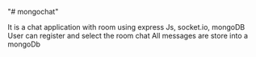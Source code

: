 "# mongochat" 

It is a chat application with room using express Js, socket.io, mongoDB
User can register and select the room chat 
All messages are store into a mongoDb 
